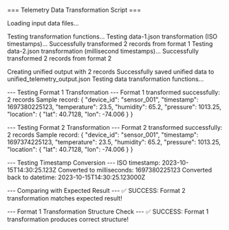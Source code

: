 === Telemetry Data Transformation Script ===

Loading input data files...

Testing transformation functions...
Testing data-1.json transformation (ISO timestamps)...
Successfully transformed 2 records from format 1
Testing data-2.json transformation (millisecond timestamps)...
Successfully transformed 2 records from format 2

Creating unified output with 2 records
Successfully saved unified data to unified_telemetry_output.json
Testing data transformation functions...

--- Testing Format 1 Transformation ---
Format 1 transformed successfully: 2 records
Sample record: {
  "device_id": "sensor_001",
  "timestamp": 1697380225123,
  "temperature": 23.5,
  "humidity": 65.2,
  "pressure": 1013.25,
  "location": {
    "lat": 40.7128,
    "lon": -74.006
  }
}

--- Testing Format 2 Transformation ---
Format 2 transformed successfully: 2 records
Sample record: {
  "device_id": "sensor_001",
  "timestamp": 1697374225123,
  "temperature": 23.5,
  "humidity": 65.2,
  "pressure": 1013.25,
  "location": {
    "lat": 40.7128,
    "lon": -74.006
  }
}

--- Testing Timestamp Conversion ---
ISO timestamp: 2023-10-15T14:30:25.123Z
Converted to milliseconds: 1697380225123
Converted back to datetime: 2023-10-15T14:30:25.123000Z

--- Comparing with Expected Result ---
✅ SUCCESS: Format 2 transformation matches expected result!

--- Format 1 Transformation Structure Check ---
✅ SUCCESS: Format 1 transformation produces correct structure!
